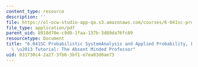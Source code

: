 ```yaml
---
content_type: resource
description: ''
file: https://ol-ocw-studio-app-qa.s3.amazonaws.com/courses/6-041sc-probabilistic-systems-analysis-and-applied-probability-fall-2013/031730c42a273fb63bf1e7ea83d0ae73_MIT6_041SCF13_The_Absent_Minded_Professor_300k.pdf
file_type: application/pdf
parent_uid: 8918d70e-c9d0-1faa-137b-3d89da76fc89
resourcetype: Document
title: "6.041SC Probabilistic SystemAnalysis and Applied Probability, Fall 2013 Transcript\
  \ \u2013 Tutorial: The Absent Minded Professor"
uid: 031730c4-2a27-3fb6-3bf1-e7ea83d0ae73
---
```

